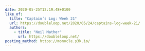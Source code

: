 ```yaml
---
date: 2020-05-25T12:19:48+0100
like_of:
  title: "Captain’s Log: Week 21"
  url: https://doubleloop.net/2020/05/24/captains-log-week-21/
  authors:
    - title: "Neil Mather"
      url: https://doubleloop.net/
posting_method: https://monocle.p3k.io/
---
```


